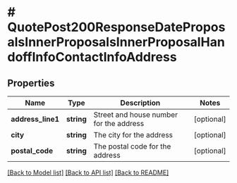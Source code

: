 # # QuotePost200ResponseDateProposalsInnerProposalsInnerProposalHandoffInfoContactInfoAddress

## Properties

Name | Type | Description | Notes
------------ | ------------- | ------------- | -------------
**address_line1** | **string** | Street and house number for the address | [optional]
**city** | **string** | The city for the address | [optional]
**postal_code** | **string** | The postal code for the address | [optional]

[[Back to Model list]](../../README.md#models) [[Back to API list]](../../README.md#endpoints) [[Back to README]](../../README.md)
